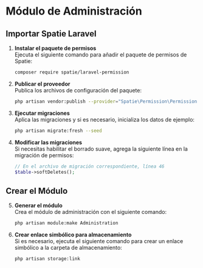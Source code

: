 # Módulo de Administración

## Importar Spatie Laravel

1. **Instalar el paquete de permisos**  
   Ejecuta el siguiente comando para añadir el paquete de permisos de Spatie:

    ```bash
    composer require spatie/laravel-permission
    ```

2. **Publicar el proveedor**  
   Publica los archivos de configuración del paquete:

    ```bash
    php artisan vendor:publish --provider="Spatie\Permission\PermissionServiceProvider"
    ```

3. **Ejecutar migraciones**  
   Aplica las migraciones y si es necesario, inicializa los datos de ejemplo:

    ```bash
    php artisan migrate:fresh --seed
    ```

4. **Modificar las migraciones**  
   Si necesitas habilitar el borrado suave, agrega la siguiente línea en la migración de permisos:

    ```php
    // En el archivo de migración correspondiente, línea 46
    $table->softDeletes();
    ```

## Crear el Módulo

5. **Generar el módulo**  
   Crea el módulo de administración con el siguiente comando:

    ```bash
    php artisan module:make Administration
    ```

6. **Crear enlace simbólico para almacenamiento**  
   Si es necesario, ejecuta el siguiente comando para crear un enlace simbólico a la carpeta de almacenamiento:

    ```bash
    php artisan storage:link
    ```
